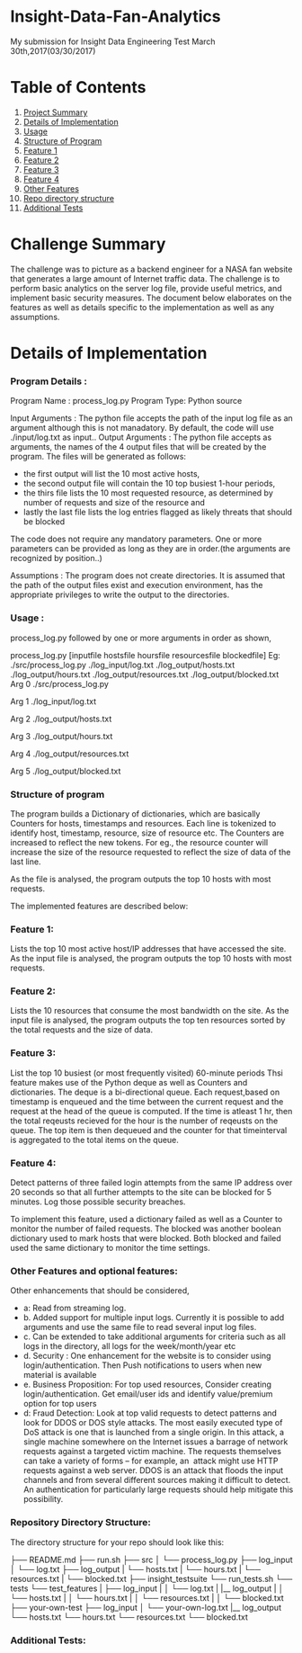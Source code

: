 # Insight-Data-Fan-Analytics
My submission for Insight Data Engineering Test March 30th,2017(03/30/2017)
# Table of Contents
1. [Project Summary](README.md#challenge-summary)
2. [Details of Implementation](README.md#details-of-implementation)
3. [Usage](README.md#usage-summary)
4. [Structure of Program](README.md#structure-of-program)
5. [Feature 1](README.md#feature-1)
6. [Feature 2](README.md#feature-2)
7. [Feature 3](README.md#feature-3)
8. [Feature 4](README.md#feature-4)
9. [Other Features](README.md#other-features)
10. [Repo directory structure](README.md#repo-directory-structure)
11. [Additional Tests](README.md#additional-tests)



# Challenge Summary

The challenge was to picture as a backend engineer for a NASA fan website that generates a large amount of Internet traffic data.  The challenge is to perform basic analytics on the server log file, provide useful metrics, and implement basic security measures. 
The document below elaborates on the features as well as details specific to the implementation as well as any assumptions.

# Details of Implementation

### Program Details :
Program Name : process_log.py
Program Type: Python source

Input Arguments : The python file accepts the path of the input log file as an argument although this is not manadatory.
By default, the code will use ./input/log.txt as input..
Output Arguments : The python file accepts as arguments, the names of the 4 output files that will be created by the program.
The files will be generated as follows:
- the first output will list the 10 most active hosts, 
- the second output file will contain the 10 top busiest 1-hour periods,
- the thirs file lists the 10 most requested resource, as determined by number of requests and size of the resource and 
- lastly the last file lists the log entries flagged as likely threats that should be blocked

The code does not require any mandatory parameters. One or more parameters can be provided as long as they are in order.(the arguments are recognized by position..)

Assumptions : The program does not create directories. It is assumed that the path of the output files exist and execution environment, has the appropriate privileges to write the output to the directories.

### Usage : 

process_log.py followed by one or more arguments in order as shown,

process_log.py [inputfile hostsfile hoursfile resourcesfile blockedfile]
Eg:  ./src/process_log.py ./log_input/log.txt ./log_output/hosts.txt ./log_output/hours.txt ./log_output/resources.txt ./log_output/blocked.txt
Arg  0 ./src/process_log.py

Arg  1 ./log_input/log.txt

Arg  2 ./log_output/hosts.txt

Arg  3 ./log_output/hours.txt

Arg  4 ./log_output/resources.txt

Arg  5 ./log_output/blocked.txt


### Structure of program

The program builds a Dictionary of dictionaries, which are basically Counters for hosts, timestamps and resources. 
Each line is tokenized to identify host, timestamp, resource, size of resource etc. 
The Counters are increased to reflect the new tokens.
For eg., the resource counter will increase the size of the resource requested to reflect the size of data of the last line. 

As the file is analysed, the program outputs the top 10 hosts with most requests. 

The implemented features are described below: 

### Feature 1: 
Lists the top 10 most active host/IP addresses that have accessed the site. 
As the input file is analysed, the program outputs the top 10 hosts with most requests. 

### Feature 2: 

Lists the 10 resources that consume the most bandwidth on the site.
As the input file is analysed, the program outputs the top ten resources sorted by the total requests and the size of data.

### Feature 3:
List the top 10 busiest (or most frequently visited) 60-minute periods 
Thsi feature makes use of the Python deque as well as Counters and dictionaries. The deque is a bi-directional queue. Each request,based on timestamp is enqueued and the time between the current request and the request at the head of the queue is computed. If the time is atleast 1 hr, then the total reqeusts recieved for the hour is the number of reqeusts on the queue. The top item is then dequeued and the counter for that timeinterval is aggregated to the total items on the queue.  

### Feature 4: 
Detect patterns of three failed login attempts from the same IP address over 20 seconds so that all further attempts to the site can be blocked for 5 minutes. Log those possible security breaches.

To implement this feature, used a dictionary failed as well as a Counter to monitor the number of failed requests. The blocked was another boolean dictionary used to mark hosts that were blocked. Both blocked and failed used the same dictionary to monitor the time settings.

### Other Features and optional features:
Other enhancements that should be considered,
-    a: Read from streaming log. 
-    b. Added support for multiple input logs. Currently it is possible to add arguments and use the same file to read several input log files.
-    c. Can be extended to take additional arguments for criteria such as all logs in the directory, all logs for the week/month/year etc
-    d. Security : One enhancement for the website is to consider using login/authentication.  Then Push notifications to users when new material is available
-    e. Business Proposition: For top used resources, Consider creating login/authentication. Get email/user ids and  identify  value/premium    option for top users
-   d: Fraud Detection: Look at top valid requests to detect patterns and look for DDOS or DOS style attacks. The most easily executed type of DoS attack is one that is launched from a single origin. In this attack, a single machine somewhere on the Internet issues a barrage of network requests against a targeted victim machine. The requests themselves can take a variety of forms – for example, an  attack might use  HTTP requests against a web server. DDOS is an attack that floods the input channels and from several different sources making it difficult to detect. An authentication for particularly large requests should help mitigate this possibility.

### Repository Directory Structure:
The directory structure for your repo should look like this:

├── README.md 
├── run.sh
├── src
│   └── process_log.py
├── log_input
│   └── log.txt
├── log_output
|   └── hosts.txt
|   └── hours.txt
|   └── resources.txt
|   └── blocked.txt
├── insight_testsuite
    └── run_tests.sh
    └── tests
        └── test_features
        |   ├── log_input
        |   │   └── log.txt
        |   |__ log_output
        |   │   └── hosts.txt
        |   │   └── hours.txt
        |   │   └── resources.txt
        |   │   └── blocked.txt
        ├── your-own-test
            ├── log_input
            │   └── your-own-log.txt
            |__ log_output
                └── hosts.txt
                └── hours.txt
                └── resources.txt
                └── blocked.txt

### Additional Tests:

